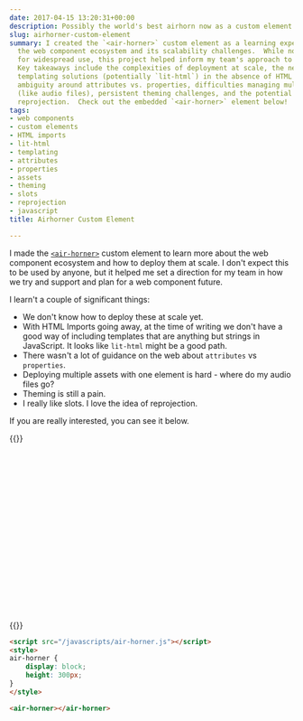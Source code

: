 ```yaml
---
date: 2017-04-15 13:20:31+00:00
description: Possibly the world's best airhorn now as a custom element
slug: airhorner-custom-element
summary: I created the `<air-horner>` custom element as a learning experiment to explore
  the web component ecosystem and its scalability challenges.  While not intended
  for widespread use, this project helped inform my team's approach to web components.
  Key takeaways include the complexities of deployment at scale, the need for efficient
  templating solutions (potentially `lit-html`) in the absence of HTML imports, the
  ambiguity around attributes vs. properties, difficulties managing multiple assets
  (like audio files), persistent theming challenges, and the potential of slots and
  reprojection.  Check out the embedded `<air-horner>` element below!
tags:
- web components
- custom elements
- HTML imports
- lit-html
- templating
- attributes
- properties
- assets
- theming
- slots
- reprojection
- javascript
title: Airhorner Custom Element

---
```


I made the [`<air-horner>`](https://github.com/paulkinlan/air-horner/) custom
element to learn more about the web component ecosystem and how to deploy them
at scale. I don't expect this to be used by anyone, but it helped me set a
direction for my team in how we try and support and plan for a web component
future.

I learn't a couple of significant things:

* We don't know how to deploy these at scale yet.
* With HTML Imports going away, at the time of writing we don't have a good
  way of including templates that are anything but strings in JavaScript. It
  looks like `lit-html` might be a good path.
* There wasn't a lot of guidance on the web about `attributes` vs `properties`.
* Deploying multiple assets with one element is hard - where do my audio files go?
* Theming is still a pain.
* I really like slots. I love the idea of reprojection.

If you are really interested, you can see it below.

{{<html>}}
<script src="/javascripts/air-horner.js"></script>
<style>
  air-horner {
    display: block;
    height: 300px;
    width: 300px;
  }
</style>

<air-horner></air-horner>
{{</html>}}

```html
<script src="/javascripts/air-horner.js"></script>
<style>
air-horner {
    display: block;
    height: 300px;
}
</style>

<air-horner></air-horner>
```